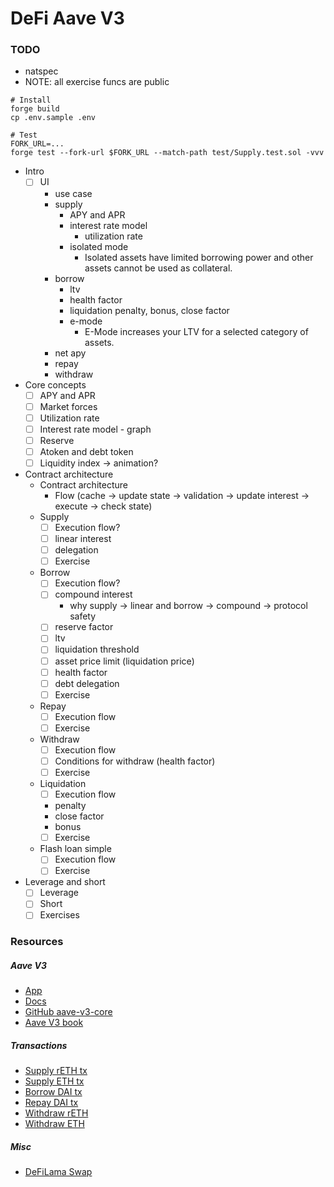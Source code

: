 # DeFi Aave V3

### TODO

- natspec
- NOTE: all exercise funcs are public

```shell
# Install
forge build
cp .env.sample .env

# Test
FORK_URL=...
forge test --fork-url $FORK_URL --match-path test/Supply.test.sol -vvv
```

- Intro
  - [ ] UI
    - use case
    - supply
      - APY and APR
      - interest rate model
        - utilization rate
      - isolated mode
        - Isolated assets have limited borrowing power and other assets cannot be used as collateral.
    - borrow
      - ltv
      - health factor
      - liquidation penalty, bonus, close factor
      - e-mode
        - E-Mode increases your LTV for a selected category of assets.
    - net apy
    - repay
    - withdraw
- Core concepts
  - [ ] APY and APR
  - [ ] Market forces
  - [ ] Utilization rate
  - [ ] Interest rate model - graph
  - [ ] Reserve
  - [ ] Atoken and debt token
  - [ ] Liquidity index -> animation?
- Contract architecture
  - Contract architecture
    - Flow (cache -> update state -> validation -> update interest -> execute -> check state)
  - Supply
    - [ ] Execution flow?
    - [ ] linear interest
    - [ ] delegation
    - [ ] Exercise
  - Borrow
    - [ ] Execution flow?
    - [ ] compound interest
      - why supply -> linear and borrow -> compound -> protocol safety
    - [ ] reserve factor
    - [ ] ltv
    - [ ] liquidation threshold
    - [ ] asset price limit (liquidation price)
    - [ ] health factor
    - [ ] debt delegation
    - [ ] Exercise
  - Repay
    - [ ] Execution flow
    - [ ] Exercise
  - Withdraw
    - [ ] Execution flow
    - [ ] Conditions for withdraw (health factor)
    - [ ] Exercise
  - Liquidation
    - [ ] Execution flow
    - penalty
    - close factor
    - bonus
    - [ ] Exercise
  - Flash loan simple
    - [ ] Execution flow
    - [ ] Exercise
- Leverage and short
  - [ ] Leverage
  - [ ] Short
  - [ ] Exercises

### Resources

##### Aave V3

- [App](https://app.aave.com/)
- [Docs](https://aave.com/docs)
- [GitHub aave-v3-core](https://github.com/aave/aave-v3-core)
- [Aave V3 book](https://calnix.gitbook.io/aave-book)

##### Transactions

- [Supply rETH tx](https://etherscan.io/tx/0xc1120138b3aa3dc6a49ef7e84ecd17530c273e2442f83e47025d819d9a700743)
- [Supply ETH tx](https://etherscan.io/tx/0x21de14e5c58b9431a70b780893d01f0b82f07a0495d851d97fc0e85c64887610)
- [Borrow DAI tx](https://etherscan.io/tx/0x5e4deab9462bec720f883522d306ec306959cb3ae1ec2eaf0d55477eed01b5a4)
- [Repay DAI tx](https://etherscan.io/tx/0x1145e9815060164ef9234bdbc6d88db97ac5dda7b1e30732dc981145604e0373)
- [Withdraw rETH](https://etherscan.io/tx/0x7442ab56bfe90a189516f44846b93d25aa0dde3bbfba935429ac561ab34bc575)
- [Withdraw ETH](https://etherscan.io/tx/0x748e56cfaa10b6d629bd06badfdf83b337956e640523bbb1805901e11915c517)

##### Misc

- [DeFiLama Swap](https://swap.defillama.com/)
